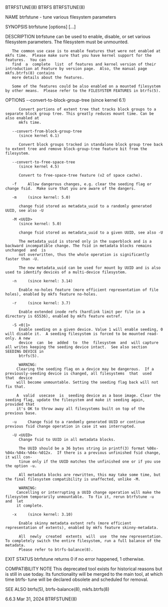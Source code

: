 BTRFSTUNE(8)								     BTRFS								  BTRFSTUNE(8)

NAME
       btrfstune - tune various filesystem parameters

SYNOPSIS
       btrfstune [options] <device> [<device>...]

DESCRIPTION
       btrfstune can be used to enable, disable, or set various filesystem parameters. The filesystem must be unmounted.

       The common use case is to enable features that were not enabled at mkfs time.  Please make sure that you have kernel support for the features.  You can
       find  a	complete  list	of features and kernel version of their introduction at Feature by version page.  Also, the manual page mkfs.btrfs(8) contains
       more details about the features.

       Some of the features could be also enabled on a mounted filesystem by other means.  Please refer to the FILESYSTEM FEATURES in btrfs(5).

OPTIONS
       --convert-to-block-group-tree
	      (since kernel 6.1)

	      Convert portions of extent tree that tracks block groups to a separate block group tree. This greatly reduces mount time. Can be also enabled at
	      mkfs time.

       --convert-from-block-group-tree
	      (since kernel 6.1)

	      Convert block groups tracked in standalone block group tree back to extent tree and remove block-group-tree feature bit from the filesystem.

       --convert-to-free-space-tree
	      (since kernel 4.5)

	      Convert to free-space-tree feature (v2 of space cache).

       -f     Allow dangerous changes, e.g. clear the seeding flag or change fsid.  Make sure that you are aware of the dangers.

       -m     (since kernel: 5.0)

	      change fsid stored as metadata_uuid to a randomly generated UUID, see also -U

       -M <UUID>
	      (since kernel: 5.0)

	      change fsid stored as metadata_uuid to a given UUID, see also -U

	      The metadata_uuid is stored only in the superblock and is a backward incompatible change. The fsid in metadata blocks remains unchanged  and  is
	      not overwritten, thus the whole operation is significantly faster than -U.

	      The new metadata_uuid can be used for mount by UUID and is also used to identify devices of a multi-device filesystem.

       -n     (since kernel: 3.14)

	      Enable no-holes feature (more efficient representation of file holes), enabled by mkfs feature no-holes.

       -r     (since kernel: 3.7)

	      Enable extended inode refs (hardlink limit per file in a directory is 65536), enabled by mkfs feature extref.

       -S <0|1>
	      Enable seeding on a given device. Value 1 will enable seeding, 0 will disable it.	 A seeding filesystem is forced to be mounted read-only. A new
	      device  can  be  added  to  the  filesystem  and	will capture all writes keeping the seeding device intact.  See also section SEEDING DEVICE in
	      btrfs(5).

	      WARNING:
		 Clearing the seeding flag on a device may be dangerous.  If a previously-seeding device is changed, all filesystems  that  used  that	device
		 will become unmountable. Setting the seeding flag back will not fix that.

		 A  valid  usecase  is	seeding device as a base image. Clear the seeding flag, update the filesystem and make it seeding again, provided that
		 it's OK to throw away all filesystems built on top of the previous base.

       -u     Change fsid to a randomly generated UUID or continue previous fsid change operation in case it was interrupted.

       -U <UUID>
	      Change fsid to UUID in all metadata blocks.

	      The UUID should be a 36 bytes string in printf(3) format %08x-%04x-%04x-%04x-%012x.  If there is a previous unfinished fsid change, it will con‐
	      tinue only if the UUID matches the unfinished one or if you use the option -u.

	      All metadata blocks are rewritten, this may take some time, but the final filesystem compatibility is unaffected, unlike -M.

	      WARNING:
		 Cancelling or interrupting a UUID change operation will make the filesystem temporarily unmountable.  To fix it, rerun btrfstune -u  and  let
		 it complete.

       -x     (since kernel: 3.10)

	      Enable skinny metadata extent refs (more efficient representation of extents), enabled by mkfs feature skinny-metadata.

	      All  newly  created  extents  will  use  the new representation. To completely switch the entire filesystem, run a full balance of the metadata.
	      Please refer to btrfs-balance(8).

EXIT STATUS
       btrfstune returns 0 if no error happened, 1 otherwise.

COMPATIBILITY NOTE
       This deprecated tool exists for historical reasons but is still in use today.  Its functionality will be merged to the main tool, at which time	btrfs‐
       tune will be declared obsolete and scheduled for removal.

SEE ALSO
       btrfs(5), btrfs-balance(8), mkfs.btrfs(8)

6.6.3									 Mar 31, 2024								  BTRFSTUNE(8)
